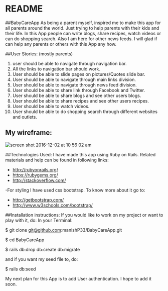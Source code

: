 # README

##BabyCareApp
As being a parent myself, inspired me to make this app for all parents  around the world. Just trying to help parents with their kids and their life. In this App people can write blogs, share recipes, watch videos or can do shopping search. Also I am here for other news feeds. I will glad if can help any parents or others with this App any how.

##User Stories: (mostly parents)
1. user should be able to navigate through navigation bar.
2. All the links to navigation bar should work.
3. User should be able to slide pages on pictures/Quotes slide bar.
4. User should be able to navigate through main links division.
5. User should be able to navigate through news feed division.
6. User should be able to share link through Facebook and Twitter.
7. User should be able to share blogs and see other users blogs.
8. User should be able to share recipes and see other users recipes.
9. User should be able to watch videos.
10. User should be able to do shopping search through different websites
 and outlets.

## My wireframe:
![screen shot 2016-12-02 at 10 56 02 am](https://cloud.githubusercontent.com/assets/20705119/20840369/043f807c-b87e-11e6-97ba-4c037b25c086.png)

##Technologies Used:
I have made this app using Ruby on Rails.
Related materials and help can be found in following links:
* http://rubyonrails.org/
* https://rubygems.org/
* http://stackoverflow.com/

-For styling I have used css bootstrap. To know more about it go to:
* http://getbootstrap.com/
* http://www.w3schools.com/bootstrap/

##Installation instructions:
If you would like to work on my project or want to play with it, do:
In your Terminal:

$ git clone git@github.com:manishP33/BabyCareApp.git

$ cd BabyCareApp

$ rails db:drop db:create db:migrate

and if you want my seed file to, do:

$ rails db:seed

My next plan for this App is to add User authentication. I hope to add it soon.
